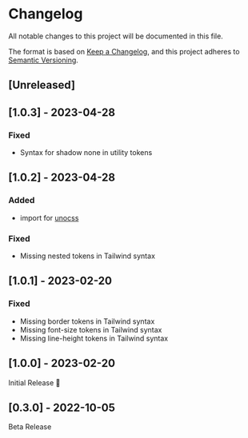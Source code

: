 # Changelog
All notable changes to this project will be documented in this file.

The format is based on [Keep a Changelog](https://keepachangelog.com/en/1.0.0/),
and this project adheres to [Semantic Versioning](https://semver.org/spec/v2.0.0.html).

## [Unreleased]

## [1.0.3] - 2023-04-28
### Fixed
- Syntax for shadow none in utility tokens

## [1.0.2] - 2023-04-28
### Added
- import for [unocss](https://unocss.dev/)

### Fixed
- Missing nested tokens in Tailwind syntax

## [1.0.1] - 2023-02-20
### Fixed
- Missing border tokens in Tailwind syntax
- Missing font-size tokens in Tailwind syntax
- Missing line-height tokens in Tailwind syntax

## [1.0.0] - 2023-02-20
Initial Release 🎉

## [0.3.0] - 2022-10-05
Beta Release
